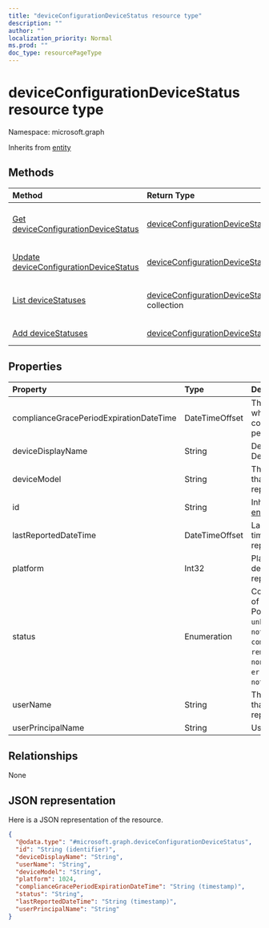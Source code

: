```yaml
---
title: "deviceConfigurationDeviceStatus resource type"
description: ""
author: ""
localization_priority: Normal
ms.prod: ""
doc_type: resourcePageType
---
```


# deviceConfigurationDeviceStatus resource type


Namespace: microsoft.graph




Inherits from [entity](../resources/entity.md)

## Methods
|Method|Return Type|Description|
|:---|:---|:---|
|[Get deviceConfigurationDeviceStatus](../api/deviceconfigurationdevicestatus-get.md)|[deviceConfigurationDeviceStatus](../resources/deviceconfigurationdevicestatus.md)|Read properties and relationships of the [deviceConfigurationDeviceStatus](../resources/deviceconfigurationdevicestatus.md) object.|
|[Update deviceConfigurationDeviceStatus](../api/deviceconfigurationdevicestatus-update.md)|[deviceConfigurationDeviceStatus](../resources/deviceconfigurationdevicestatus.md)|Update the properties of a [deviceConfigurationDeviceStatus](../resources/deviceconfigurationdevicestatus.md) object.|
|[List deviceStatuses](../api/deviceconfiguration-list-devicestatuses.md)|[deviceConfigurationDeviceStatus](../resources/deviceconfigurationdevicestatus.md) collection|Get the deviceConfigurationDeviceStatuses from the deviceStatuses navigation property.|
|[Add deviceStatuses](../api/deviceconfiguration-post-devicestatuses.md)|[deviceConfigurationDeviceStatus](../resources/deviceconfigurationdevicestatus.md)|Add deviceStatuses by posting to the deviceStatuses collection.|

## Properties
|Property|Type|Description|
|:---|:---|:---|
|complianceGracePeriodExpirationDateTime|DateTimeOffset|The DateTime when device compliance grace period expires|
|deviceDisplayName|String|Device name of the DevicePolicyStatus.|
|deviceModel|String|The device model that is being reported|
|id|String| Inherited from [entity](../resources/entity.md)|
|lastReportedDateTime|DateTimeOffset|Last modified date time of the policy report.|
|platform|Int32|Platform of the device that is being reported|
|status|Enumeration|Compliance status of the policy report. Possible values are: `unknown`, `notApplicable`, `compliant`, `remediated`, `nonCompliant`, `error`, `conflict`, `notAssigned`.|
|userName|String|The User Name that is being reported|
|userPrincipalName|String|UserPrincipalName.|

## Relationships
None

## JSON representation
Here is a JSON representation of the resource.
<!-- {
  "blockType": "resource",
  "keyProperty": "id",
  "@odata.type": "microsoft.graph.deviceConfigurationDeviceStatus",
  "baseType": "microsoft.graph.entity",
  "openType": false
}
-->
``` json
{
  "@odata.type": "#microsoft.graph.deviceConfigurationDeviceStatus",
  "id": "String (identifier)",
  "deviceDisplayName": "String",
  "userName": "String",
  "deviceModel": "String",
  "platform": 1024,
  "complianceGracePeriodExpirationDateTime": "String (timestamp)",
  "status": "String",
  "lastReportedDateTime": "String (timestamp)",
  "userPrincipalName": "String"
}
```

